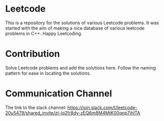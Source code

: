 # Leetcode

This is a repository for the solutions of various Leetcode problems. It was started with the aim of making a nice database of various leetcode problems in C++. 
Happy Leetcoding.

# Contribution

Solve Leetcode problems and add the solutions here. Follow the naming pattern for ease in locating the solutions.
 
# Communication Channel
 
The link to the slack channel:
https://join.slack.com/t/leetcode-20u5479/shared_invite/zt-jq2fr8dy-zEQ6m8M4MtK00qnp7ihlTA

